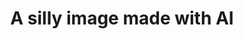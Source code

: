---
title: A silly image made with AI
description: During DevFest 2024 in Turin I attended a very interesting workshop on Machine Learning monitoring by Harry Kimpel.
image: mice.jpg
imageAlt: Logo
imageSize: "xl"
pubDate: 2024-10-19
duration: "0m"
tags:
  - ai
  - funny
draft: false
lang: en
redirect: ""
video: false
---